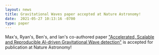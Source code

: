 ```yaml
---
layout: news
title: Gravitational Waves paper accepted at Nature Astronomy!
date:  2021-05-27 10:13:16 -0700
type: paper
---
```


Max's, Ryan's, Ben's, and Ian's co-authored paper ["Accelerated, Scalable and Reproducible AI-driven Gravitational Wave detection"](https://arxiv.org/pdf/2012.08545.pdf) is accepted for publication at Nature Astronomy!